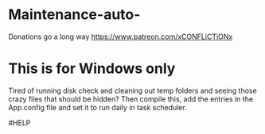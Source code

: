 # Maintenance-auto-

Donations go a long way https://www.patreon.com/xCONFLiCTiONx

This is for Windows only
========================
Tired of running disk check and cleaning out temp folders and seeing those crazy files that should be hidden? Then compile this, add the entries in the App.config file and set it to run daily in task scheduler.

<a name="help"></a>
#HELP

